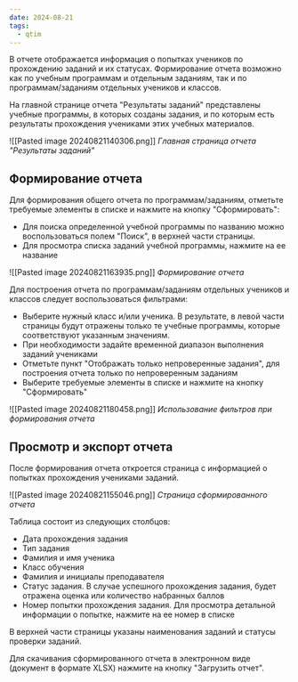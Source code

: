 ```yaml
---
date: 2024-08-21
tags:
  - qtim
---
```

В отчете отображается информация о попытках учеников по прохождению заданий и их статусах. Формирование отчета возможно как по учебным программам и отдельным заданиям, так и по программам/заданиям отдельных учеников и классов.

На главной странице отчета "Результаты заданий" представлены учебные программы, в которых созданы задания, и по которым есть результаты прохождения учениками этих учебных материалов.

![[Pasted image 20240821140306.png]]
*Главная страница отчета "Результаты заданий"*

## Формирование отчета

Для формирования общего отчета по программам/заданиям, отметьте требуемые элементы в списке и нажмите на кнопку "Сформировать":

- Для поиска определенной учебной программы по названию можно воспользоваться полем "Поиск", в верхней части страницы.
- Для просмотра списка заданий учебной программы, нажмите на ее название

![[Pasted image 20240821163935.png]]
*Формирование отчета*

Для построения отчета по программам/заданиям отдельных учеников и классов следует воспользоваться фильтрами:

- Выберите нужный класс и/или ученика. В результате, в левой части страницы будут отражены только те учебные программы, которые соответствуют указанным значениям.
- При необходимости задайте временной диапазон выполнения заданий учениками
- Отметьте пункт "Отображать только непроверенные задания", для построения отчета только по непроверенным заданиям
- Выберите требуемые элементы в списке и нажмите на кнопку "Сформировать"

![[Pasted image 20240821180458.png]]
*Использование фильтров при формирования отчета*

## Просмотр и экспорт отчета

После формирования отчета откроется страница с информацией о попытках прохождения учениками заданий.

![[Pasted image 20240821155046.png]]
*Страница сформированного отчета*

Таблица состоит из следующих столбцов:

- Дата прохождения задания
- Тип задания
- Фамилия и имя ученика
- Класс обучения
- Фамилия и инициалы преподавателя
- Статус задания. В случае успешного прохождения задания, будет отражена оценка или количество набранных баллов
- Номер попытки прохождения задания. Для просмотра детальной информации о попытке, нажмите на ее номер в списке

В верхней части страницы указаны наименования заданий и статусы проверки заданий.

Для скачивания сформированного отчета в электронном виде (документ в формате XLSX) нажмите на кнопку "Загрузить отчет".